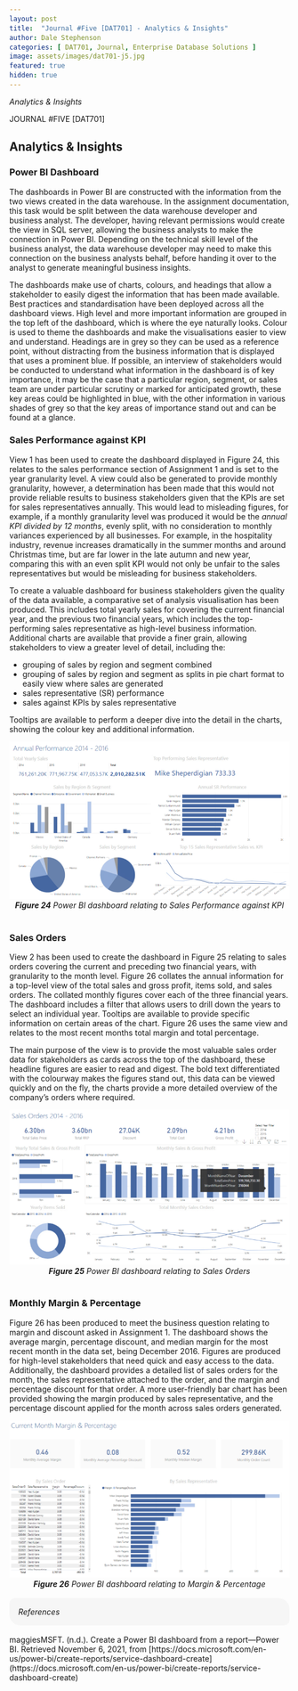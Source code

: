 ```yaml
---
layout: post
title:  "Journal #Five [DAT701] - Analytics & Insights" 
author: Dale Stephenson
categories: [ DAT701, Journal, Enterprise Database Solutions ]
image: assets/images/dat701-j5.jpg
featured: true
hidden: true
---
```

<i>Analytics & Insights</i>

JOURNAL #FIVE [DAT701]

<h2>Analytics & Insights</h2>

<h3>Power BI Dashboard</h3>

The dashboards in Power BI are constructed with the information from the two views created in the data warehouse. In the assignment documentation, this task would be split between the data warehouse developer and business analyst. The developer, having relevant permissions would create the view in SQL server, allowing the business analysts to make the connection in Power BI. Depending on the technical skill level of the business analyst, the data warehouse developer may need to make this connection on the business analysts behalf, before handing it over to the analyst to generate meaningful business insights.
 
The dashboards make use of charts, colours, and headings that allow a stakeholder to easily digest the information that has been made available. Best practices and standardisation have been deployed across all the dashboard views. High level and more important information are grouped in the top left of the dashboard, which is where the eye naturally looks. Colour is used to theme the dashboards and make the visualisations easier to view and understand. Headings are in grey so they can be used as a reference point, without distracting from the business information that is displayed that uses a prominent blue. If possible, an interview of stakeholders would be conducted to understand what information in the dashboard is of key importance, it may be the case that a particular region, segment, or sales team are under particular scrutiny or marked for anticipated growth, these key areas could be highlighted in blue, with the other information in various shades of grey so that the key areas of importance stand out and can be found at a glance.

<h3>Sales Performance against KPI</h3>

View 1 has been used to create the dashboard displayed in Figure 24, this relates to the sales performance section of Assignment 1 and is set to the year granularity level. A view could also be generated to provide monthly granularity, however, a determination has been made that this would not provide reliable results to business stakeholders given that the KPIs are set for sales representatives annually. This would lead to misleading figures, for example, if a monthly granularity level was produced it would be the <i>annual KPI divided by 12 months</i>, evenly split, with no consideration to monthly variances experienced by all businesses. For example, in the hospitality industry, revenue increases dramatically in the summer months and around Christmas time, but are far lower in the late autumn and new year, comparing this with an even split KPI would not only be unfair to the sales representatives but would be misleading for business stakeholders.

To create a valuable dashboard for business stakeholders given the quality of the data available, a comparative set of analysis visualisation has been produced. This includes total yearly sales for covering the current financial year, and the previous two financial years, which includes the top- performing sales representative as high-level business information. Additional charts are available that provide a finer grain, allowing stakeholders to view a greater level of detail, including the:

- grouping of sales by region and segment combined
- grouping of sales by region and segment as splits in pie chart format to easily view where sales are generated
- sales representative (SR) performance
- sales against KPIs by sales representative

Tooltips are available to perform a deeper dive into the detail in the charts, showing the colour key and additional information.

<center>
    <img src="/assets/images/dat701-j-db1.png" alt="Power BI dashboard relating to Sales Performance against KPI">
</center>

<center>
    <i><b>Figure 24</b> Power BI dashboard relating to Sales Performance against KPI</i>
</center><br>

<h3>Sales Orders</h3>

View 2 has been used to create the dashboard in Figure 25 relating to sales orders covering the current and preceding two financial years, with granularity to the month level. Figure 26 collates the annual information for a top-level view of the total sales and gross profit, items sold, and sales orders. The collated monthly figures cover each of the three financial years. The dashboard includes a filter that allows users to drill down the years to select an individual year. Tooltips are available to provide specific information on certain areas of the chart. Figure 26 uses the same view and relates to the most recent months total margin and total percentage.

The main purpose of the view is to provide the most valuable sales order data for stakeholders as cards across the top of the dashboard, these headline figures are easier to read and digest. The bold text differentiated with the colourway makes the figures stand out, this data can be viewed quickly and on the fly, the charts provide a more detailed overview of the company’s orders where required.

<center>
    <img src="/assets/images/dat701-j-db2.png" alt="Power BI dashboard relating to Sales Orders">
</center>

<center>
    <i><b>Figure 25</b>  Power BI dashboard relating to Sales Orders</i>
</center><br>

<h3>Monthly Margin & Percentage</h3>

Figure 26 has been produced to meet the business question relating to margin and discount asked in Assignment 1. The dashboard shows the average margin, percentage discount, and median margin for the most recent month in the data set, being December 2016. Figures are produced for high-level stakeholders that need quick and easy access to the data. Additionally, the dashboard provides a detailed list of sales orders for the month, the sales representative attached to the order, and the margin and percentage discount for that order. A more user-friendly bar chart has been provided showing the margin produced by sales representative, and the percentage discount applied for the month across sales orders generated.

<center>
    <img src="/assets/images/dat701-j-db3.png" alt="Power BI dashboard relating to Margin & Percentage">
</center>

<center>
    <i><b>Figure 26</b> Power BI dashboard relating to Margin & Percentage</i>
</center><br>

<div style="background-color: #f6f6f6; padding: 1rem; border-radius: 10px 20px;"> 
    <i>References</i>
</div>
<br>
maggiesMSFT. (n.d.). Create a Power BI dashboard from a report—Power BI. Retrieved November 6, 2021, from [https://docs.microsoft.com/en-us/power-bi/create-reports/service-dashboard-create](https://docs.microsoft.com/en-us/power-bi/create-reports/service-dashboard-create)

